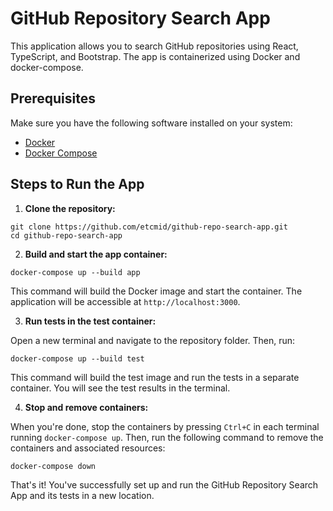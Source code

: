 # GitHub Repository Search App

This application allows you to search GitHub repositories using React, TypeScript, and Bootstrap. The app is containerized using Docker and docker-compose.

## Prerequisites

Make sure you have the following software installed on your system:

- [Docker](https://docs.docker.com/get-docker/)
- [Docker Compose](https://docs.docker.com/compose/install/)

## Steps to Run the App

1. **Clone the repository:**
```shell
git clone https://github.com/etcmid/github-repo-search-app.git
cd github-repo-search-app
```

2. **Build and start the app container:**
```shell
docker-compose up --build app
```
This command will build the Docker image and start the container. The application will be accessible at `http://localhost:3000`.

3. **Run tests in the test container:**

Open a new terminal and navigate to the repository folder. Then, run:
```shell
docker-compose up --build test
```


This command will build the test image and run the tests in a separate container. You will see the test results in the terminal.

4. **Stop and remove containers:**

When you're done, stop the containers by pressing `Ctrl+C` in each terminal running `docker-compose up`. Then, run the following command to remove the containers and associated resources:

```shell
docker-compose down
```

That's it! You've successfully set up and run the GitHub Repository Search App and its tests in a new location.
